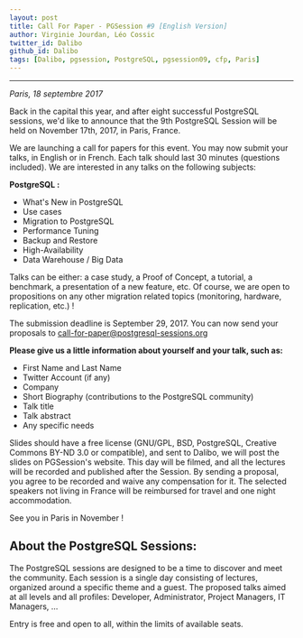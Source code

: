 ```yaml
---
layout: post
title: Call For Paper - PGSession #9 [English Version]
author: Virginie Jourdan, Léo Cossic
twitter_id: Dalibo
github_id: Dalibo
tags: [Dalibo, pgsession, PostgreSQL, pgsession09, cfp, Paris]
---
```


---
*Paris, 18 septembre 2017*

Back in the capital this year, and after eight successful PostgreSQL sessions, we'd like to announce that the 9th PostgreSQL Session will be held on November 17th, 2017, in Paris, France.

<!--MORE-->


We are launching a call for papers for this event. You may now submit your talks, in English or in French. Each talk should last 30 minutes (questions included). We are interested in any talks on the following subjects:

**PostgreSQL :**

  * What's New in PostgreSQL
  * Use cases
  * Migration to PostgreSQL
  * Performance Tuning
  * Backup and Restore
  * High-Availability
  * Data Warehouse / Big Data

Talks can be either: a case study, a Proof of Concept, a tutorial, a benchmark, a presentation of a new feature, etc. Of course, we are open to propositions on any other migration related topics (monitoring, hardware, replication, etc.) !

The submission deadline is September 29, 2017. You can now send your proposals to [call-for-paper@postgresql-sessions.org](mailto:call-for-paper@postgresql-sessions.org)

**Please give us a little information about yourself and your talk, such as:**

  * First Name and Last Name
  * Twitter Account (if any)
  * Company
  * Short Biography (contributions to the PostgreSQL community)
  * Talk title
  * Talk abstract
  * Any specific needs

Slides should have a free license (GNU/GPL, BSD, PostgreSQL, Creative Commons BY-ND 3.0 or compatible), and sent to Dalibo, we will post the slides on PGSession's website. This day will be filmed, and all the lectures will be recorded and published after the Session. By sending a proposal, you agree to be recorded and waive any compensation for it. The selected speakers not living in France will be reimbursed for travel and one night accommodation.

See you in Paris in November !

About the PostgreSQL Sessions:
-
The PostgreSQL sessions are designed to be a time to discover and meet the community. Each session is a single day consisting of lectures, organized around a specific theme and a guest. The proposed talks aimed at all levels and all profiles: Developer, Administrator, Project Managers, IT Managers, …

Entry is free and open to all, within the limits of available seats.
